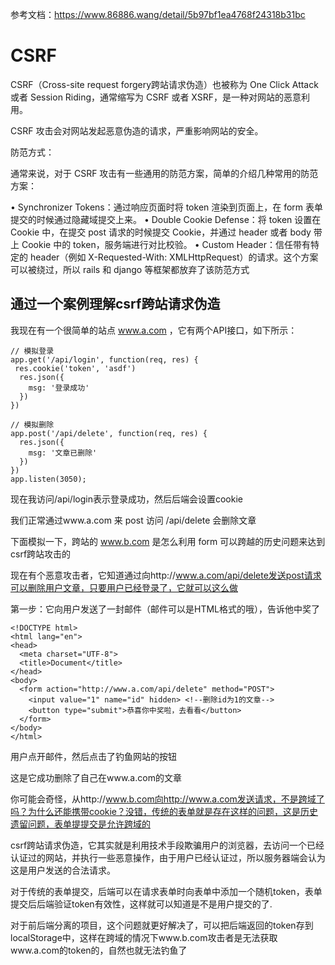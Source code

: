 
参考文档：https://www.86886.wang/detail/5b97bf1ea4768f24318b31bc

# CSRF

CSRF（Cross-site request forgery跨站请求伪造）也被称为 One Click Attack 或者 Session Riding，通常缩写为 CSRF 或者 XSRF，是一种对网站的恶意利用。

CSRF 攻击会对网站发起恶意伪造的请求，严重影响网站的安全。

防范方式：

通常来说，对于 CSRF 攻击有一些通用的防范方案，简单的介绍几种常用的防范方案：

• Synchronizer Tokens：通过响应页面时将 token 渲染到页面上，在 form 表单提交的时候通过隐藏域提交上来。
• Double Cookie Defense：将 token 设置在 Cookie 中，在提交 post 请求的时候提交 Cookie，并通过 header 或者 body 带上 Cookie 中的 token，服务端进行对比校验。
• Custom Header：信任带有特定的 header（例如 X-Requested-With: XMLHttpRequest）的请求。这个方案可以被绕过，所以 rails 和 django 等框架都放弃了该防范方式





## 通过一个案例理解csrf跨站请求伪造

我现在有一个很简单的站点 www.a.com ，它有两个API接口，如下所示：

```
// 模拟登录
app.get('/api/login', function(req, res) {
 res.cookie('token', 'asdf')
  res.json({
    msg: '登录成功'
  })
})

// 模拟删除
app.post('/api/delete', function(req, res) {
  res.json({
    msg: '文章已删除'
  })
})
app.listen(3050);
```

现在我访问/api/login表示登录成功，然后后端会设置cookie

我们正常通过www.a.com 来 post 访问 /api/delete 会删除文章

下面模拟一下，跨站的 www.b.com 是怎么利用 form 可以跨越的历史问题来达到csrf跨站攻击的

现在有个恶意攻击者，它知道通过向http://www.a.com/api/delete发送post请求可以删除用户文章，只要用户已经登录了，它就可以这么做

第一步：它向用户发送了一封邮件（邮件可以是HTML格式的哦），告诉他中奖了

```
<!DOCTYPE html>
<html lang="en">
<head>
  <meta charset="UTF-8">
  <title>Document</title>
</head>
<body>
  <form action="http://www.a.com/api/delete" method="POST">
    <input value="1" name="id" hidden> <!--删除id为1的文章-->
    <button type="submit">恭喜你中奖啦，去看看</button>
  </form>
</body>
</html>
```

用户点开邮件，然后点击了钓鱼网站的按钮

这是它成功删除了自己在www.a.com的文章

你可能会奇怪，从http://www.b.com向http://www.a.com发送请求，不是跨域了吗？为什么还能携带cookie？没错，传统的表单就是存在这样的问题，这是历史遗留问题，表单提提交是允许跨域的

csrf跨站请求伪造，它其实就是利用技术手段欺骗用户的浏览器，去访问一个已经认证过的网站，并执行一些恶意操作，由于用户已经认证过，所以服务器端会认为这是用户发送的合法请求。

对于传统的表单提交，后端可以在请求表单时向表单中添加一个随机token，表单提交后后端验证token有效性，这样就可以知道是不是用户提交的了.

对于前后端分离的项目，这个问题就更好解决了，可以把后端返回的token存到localStorage中，这样在跨域的情况下www.b.com攻击者是无法获取www.a.com的token的，自然也就无法钓鱼了